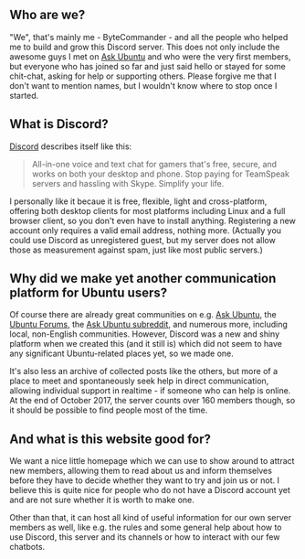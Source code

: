 ## Who are we?

"We", that's mainly me - ByteCommander - and all the people who helped me to build and grow this Discord server.
This does not only include the awesome guys I met on [Ask Ubuntu](https://askubuntu.com) and who were the very first members,
but everyone who has joined so far and just said hello or stayed for some chit-chat, asking for help or supporting others.
Please forgive me that I don't want to mention names, but I wouldn't know where to stop once I started.

## What is Discord?

[Discord](https://discordapp.com/) describes itself like this:

> All-in-one voice and text chat for gamers that's free, secure, and works on both your desktop and phone. 
> Stop paying for TeamSpeak servers and hassling with Skype. Simplify your life.

I personally like it becaue it is free, flexible, light and cross-platform, offering both desktop clients for most platforms 
including Linux and a full browser client, so you don't even have to install anything. 
Registering a new account only requires a valid email address, nothing more. (Actually you could use Discord as unregistered guest, 
but my server does not allow those as measurement against spam, just like most public servers.)

## Why did we make yet another communication platform for Ubuntu users?

Of course there are already great communities on e.g. [Ask Ubuntu](https://askubuntu.com), the [Ubuntu Forums](http://ubuntuforums.org),
the [Ask Ubuntu subreddit](https://www.reddit.com/r/AskUbuntu/), and numerous more, including local, non-English communities.
However, Discord was a new and shiny platform when we created this (and it still is) which did not seem to have any significant 
Ubuntu-related places yet, so we made one. 

It's also less an archive of collected posts like the others, but more of a place to meet and spontaneously seek help in direct
communication, allowing individual support in realtime - if someone who can help is online. At the end of October 2017,
the server counts over 160 members though, so it should be possible to find people most of the time.

## And what is this website good for?

We want a nice little homepage which we can use to show around to attract new members, allowing them to read about us and 
inform themselves before they have to decide whether they want to try and join us or not. I believe this is quite nice for people
who do not have a Discord account yet and are not sure whether it is worth to make one.

Other than that, it can host all kind of useful information for our own server members as well, like e.g. the rules and 
some general help about how to use Discord, this server and its channels or how to interact with our few chatbots.
